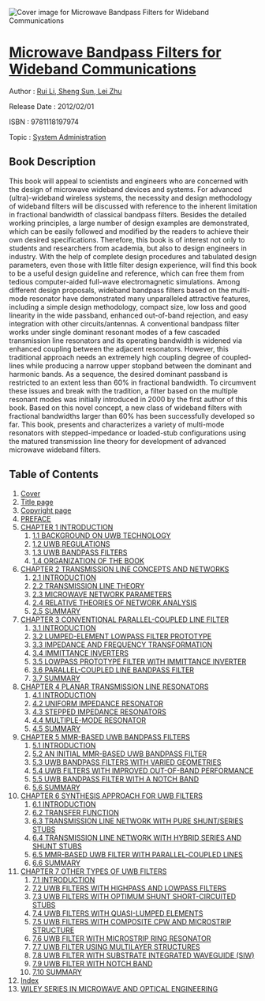![Cover image for Microwave Bandpass Filters for Wideband Communications](https://imgdetail.ebookreading.net/cover/cover/system_admin/EB9781118197974.jpg)

[Microwave Bandpass Filters for Wideband Communications](https://ebookreading.net/view/book/Microwave+Bandpass+Filters+for+Wideband+Communications-EB9781118197974_1.html "Microwave Bandpass Filters for Wideband Communications")
====================================================================================================================

Author : [Rui Li](https://ebookreading.net/search/author/Rui+Li),[ Sheng Sun](https://ebookreading.net/search/author/+Sheng+Sun),[ Lei Zhu](https://ebookreading.net/search/author/+Lei+Zhu)

Release Date : 2012/02/01

ISBN : 9781118197974

Topic : [System Administration](https://ebookreading.net/search/category/system-administration)

Book Description
-----------------

This book will appeal to scientists and engineers who are concerned with the design of microwave wideband devices and systems. For advanced (ultra)-wideband wireless systems, the necessity and design methodology of wideband filters will be discussed with reference to the inherent limitation in fractional bandwidth of classical bandpass filters. Besides the detailed working principles, a large number of design examples are demonstrated, which can be easily followed and modified by the readers to achieve their own desired specifications. Therefore, this book is of interest not only to students and researchers from academia, but also to design engineers in industry. With the help of complete design procedures and tabulated design parameters, even those with little filter design experience, will find this book to be a useful design guideline and reference, which can free them from tedious computer-aided full-wave electromagnetic simulations. Among different design proposals, wideband bandpass filters based on the multi-mode resonator have demonstrated many unparalleled attractive features, including a simple design methodology, compact size, low loss and good linearity in the wide passband, enhanced out-of-band rejection, and easy integration with other circuits/antennas. A conventional bandpass filter works under single dominant resonant modes of a few cascaded transmission line resonators and its operating bandwidth is widened via enhanced coupling between the adjacent resonators. However, this traditional approach needs an extremely high coupling degree of coupled-lines while producing a narrow upper stopband between the dominant and harmonic bands. As a sequence, the desired dominant passband is restricted to an extent less than 60% in fractional bandwidth. To circumvent these issues and break with the tradition, a filter based on the multiple resonant modes was initially introduced in 2000 by the first author of this book. Based on this novel concept, a new class of wideband filters with fractional bandwidths larger than 60% has been successfully developed so far. This book, presents and characterizes a variety of multi-mode resonators with stepped-impedance or loaded-stub configurations using the matured transmission line theory for development of advanced microwave wideband filters.
              
Table of Contents
-----------------

1. [Cover](https://ebookreading.net/view/book/Microwave+Bandpass+Filters+for+Wideband+Communications-EB9781118197974_1.html)
1. [Title page](https://ebookreading.net/view/book/Microwave+Bandpass+Filters+for+Wideband+Communications-EB9781118197974_3.html)
1. [Copyright page](https://ebookreading.net/view/book/Microwave+Bandpass+Filters+for+Wideband+Communications-EB9781118197974_4.html)
1. [PREFACE](https://ebookreading.net/view/book/Microwave+Bandpass+Filters+for+Wideband+Communications-EB9781118197974_5.html#f01)
1. [CHAPTER 1 INTRODUCTION](https://ebookreading.net/view/book/Microwave+Bandpass+Filters+for+Wideband+Communications-EB9781118197974_6.html#c01)
    1. [1.1 BACKGROUND ON UWB TECHNOLOGY](https://ebookreading.net/view/book/Microwave+Bandpass+Filters+for+Wideband+Communications-EB9781118197974_6.html#c01-sec1-0002)
    1. [1.2 UWB REGULATIONS](https://ebookreading.net/view/book/Microwave+Bandpass+Filters+for+Wideband+Communications-EB9781118197974_6.html#c01-sec1-0003)
    1. [1.3 UWB BANDPASS FILTERS](https://ebookreading.net/view/book/Microwave+Bandpass+Filters+for+Wideband+Communications-EB9781118197974_6.html#c01-sec1-0004)
    1. [1.4 ORGANIZATION OF THE BOOK](https://ebookreading.net/view/book/Microwave+Bandpass+Filters+for+Wideband+Communications-EB9781118197974_6.html#c01-sec1-0005)
1. [CHAPTER 2 TRANSMISSION LINE CONCEPTS AND NETWORKS](https://ebookreading.net/view/book/Microwave+Bandpass+Filters+for+Wideband+Communications-EB9781118197974_7.html#c02)
    1. [2.1 INTRODUCTION](https://ebookreading.net/view/book/Microwave+Bandpass+Filters+for+Wideband+Communications-EB9781118197974_7.html#c02-sec1-0001)
    1. [2.2 TRANSMISSION LINE THEORY](https://ebookreading.net/view/book/Microwave+Bandpass+Filters+for+Wideband+Communications-EB9781118197974_7.html#c02-sec1-0002)
    1. [2.3 MICROWAVE NETWORK PARAMETERS](https://ebookreading.net/view/book/Microwave+Bandpass+Filters+for+Wideband+Communications-EB9781118197974_7.html#c02-sec1-0003)
    1. [2.4 RELATIVE THEORIES OF NETWORK ANALYSIS](https://ebookreading.net/view/book/Microwave+Bandpass+Filters+for+Wideband+Communications-EB9781118197974_7.html#c02-sec1-0004)
    1. [2.5 SUMMARY](https://ebookreading.net/view/book/Microwave+Bandpass+Filters+for+Wideband+Communications-EB9781118197974_7.html#c02-sec1-0005)
1. [CHAPTER 3 CONVENTIONAL PARALLEL-COUPLED LINE FILTER](https://ebookreading.net/view/book/Microwave+Bandpass+Filters+for+Wideband+Communications-EB9781118197974_8.html#c03)
    1. [3.1 INTRODUCTION](https://ebookreading.net/view/book/Microwave+Bandpass+Filters+for+Wideband+Communications-EB9781118197974_8.html#c03-sec1-0001)
    1. [3.2 LUMPED-ELEMENT LOWPASS FILTER PROTOTYPE](https://ebookreading.net/view/book/Microwave+Bandpass+Filters+for+Wideband+Communications-EB9781118197974_8.html#c03-sec1-0002)
    1. [3.3 IMPEDANCE AND FREQUENCY TRANSFORMATION](https://ebookreading.net/view/book/Microwave+Bandpass+Filters+for+Wideband+Communications-EB9781118197974_8.html#c03-sec1-0003)
    1. [3.4 IMMITTANCE INVERTERS](https://ebookreading.net/view/book/Microwave+Bandpass+Filters+for+Wideband+Communications-EB9781118197974_8.html#c03-sec1-0004)
    1. [3.5 LOWPASS PROTOTYPE FILTER WITH IMMITTANCE INVERTER](https://ebookreading.net/view/book/Microwave+Bandpass+Filters+for+Wideband+Communications-EB9781118197974_8.html#c03-sec1-0005)
    1. [3.6 PARALLEL-COUPLED LINE BANDPASS FILTER](https://ebookreading.net/view/book/Microwave+Bandpass+Filters+for+Wideband+Communications-EB9781118197974_8.html#c03-sec1-0006)
    1. [3.7 SUMMARY](https://ebookreading.net/view/book/Microwave+Bandpass+Filters+for+Wideband+Communications-EB9781118197974_8.html#c03-sec1-0007)
1. [CHAPTER 4 PLANAR TRANSMISSION LINE RESONATORS](https://ebookreading.net/view/book/Microwave+Bandpass+Filters+for+Wideband+Communications-EB9781118197974_9.html#c04)
    1. [4.1 INTRODUCTION](https://ebookreading.net/view/book/Microwave+Bandpass+Filters+for+Wideband+Communications-EB9781118197974_9.html#c04-sec1-0001)
    1. [4.2 UNIFORM IMPEDANCE RESONATOR](https://ebookreading.net/view/book/Microwave+Bandpass+Filters+for+Wideband+Communications-EB9781118197974_9.html#c04-sec1-0002)
    1. [4.3 STEPPED IMPEDANCE RESONATORS](https://ebookreading.net/view/book/Microwave+Bandpass+Filters+for+Wideband+Communications-EB9781118197974_9.html#c04-sec1-0003)
    1. [4.4 MULTIPLE-MODE RESONATOR](https://ebookreading.net/view/book/Microwave+Bandpass+Filters+for+Wideband+Communications-EB9781118197974_9.html#c04-sec1-0004)
    1. [4.5 SUMMARY](https://ebookreading.net/view/book/Microwave+Bandpass+Filters+for+Wideband+Communications-EB9781118197974_9.html#c04-sec1-0005)
1. [CHAPTER 5 MMR-BASED UWB BANDPASS FILTERS](https://ebookreading.net/view/book/Microwave+Bandpass+Filters+for+Wideband+Communications-EB9781118197974_10.html#c05)
    1. [5.1 INTRODUCTION](https://ebookreading.net/view/book/Microwave+Bandpass+Filters+for+Wideband+Communications-EB9781118197974_10.html#c05-sec1-0001)
    1. [5.2 AN INITIAL MMR-BASED UWB BANDPASS FILTER](https://ebookreading.net/view/book/Microwave+Bandpass+Filters+for+Wideband+Communications-EB9781118197974_10.html#c05-sec1-0002)
    1. [5.3 UWB BANDPASS FILTERS WITH VARIED GEOMETRIES](https://ebookreading.net/view/book/Microwave+Bandpass+Filters+for+Wideband+Communications-EB9781118197974_10.html#c05-sec1-0003)
    1. [5.4 UWB FILTERS WITH IMPROVED OUT-OF-BAND PERFORMANCE](https://ebookreading.net/view/book/Microwave+Bandpass+Filters+for+Wideband+Communications-EB9781118197974_10.html#c05-sec1-0004)
    1. [5.5 UWB BANDPASS FILTER WITH A NOTCH BAND](https://ebookreading.net/view/book/Microwave+Bandpass+Filters+for+Wideband+Communications-EB9781118197974_10.html#c05-sec1-0005)
    1. [5.6 SUMMARY](https://ebookreading.net/view/book/Microwave+Bandpass+Filters+for+Wideband+Communications-EB9781118197974_10.html#c05-sec1-0006)
1. [CHAPTER 6 SYNTHESIS APPROACH FOR UWB FILTERS](https://ebookreading.net/view/book/Microwave+Bandpass+Filters+for+Wideband+Communications-EB9781118197974_11.html#c06)
    1. [6.1 INTRODUCTION](https://ebookreading.net/view/book/Microwave+Bandpass+Filters+for+Wideband+Communications-EB9781118197974_11.html#c06-sec1-0001)
    1. [6.2 TRANSFER FUNCTION](https://ebookreading.net/view/book/Microwave+Bandpass+Filters+for+Wideband+Communications-EB9781118197974_11.html#c06-sec1-0002)
    1. [6.3 TRANSMISSION LINE NETWORK WITH PURE SHUNT/SERIES STUBS](https://ebookreading.net/view/book/Microwave+Bandpass+Filters+for+Wideband+Communications-EB9781118197974_11.html#c06-sec1-0003)
    1. [6.4 TRANSMISSION LINE NETWORK WITH HYBRID SERIES AND SHUNT STUBS](https://ebookreading.net/view/book/Microwave+Bandpass+Filters+for+Wideband+Communications-EB9781118197974_11.html#c06-sec1-0004)
    1. [6.5 MMR-BASED UWB FILTER WITH PARALLEL-COUPLED LINES](https://ebookreading.net/view/book/Microwave+Bandpass+Filters+for+Wideband+Communications-EB9781118197974_11.html#c06-sec1-0005)
    1. [6.6 SUMMARY](https://ebookreading.net/view/book/Microwave+Bandpass+Filters+for+Wideband+Communications-EB9781118197974_11.html#c06-sec1-0006)
1. [CHAPTER 7 OTHER TYPES OF UWB FILTERS](https://ebookreading.net/view/book/Microwave+Bandpass+Filters+for+Wideband+Communications-EB9781118197974_12.html#c07)
    1. [7.1 INTRODUCTION](https://ebookreading.net/view/book/Microwave+Bandpass+Filters+for+Wideband+Communications-EB9781118197974_12.html#c07-sec1-0001)
    1. [7.2 UWB FILTERS WITH HIGHPASS AND LOWPASS FILTERS](https://ebookreading.net/view/book/Microwave+Bandpass+Filters+for+Wideband+Communications-EB9781118197974_12.html#c07-sec1-0002)
    1. [7.3 UWB FILTERS WITH OPTIMUM SHUNT SHORT-CIRCUITED STUBS](https://ebookreading.net/view/book/Microwave+Bandpass+Filters+for+Wideband+Communications-EB9781118197974_12.html#c07-sec1-0003)
    1. [7.4 UWB FILTERS WITH QUASI-LUMPED ELEMENTS](https://ebookreading.net/view/book/Microwave+Bandpass+Filters+for+Wideband+Communications-EB9781118197974_12.html#c07-sec1-0004)
    1. [7.5 UWB FILTERS WITH COMPOSITE CPW AND MICROSTRIP STRUCTURE](https://ebookreading.net/view/book/Microwave+Bandpass+Filters+for+Wideband+Communications-EB9781118197974_12.html#c07-sec1-0005)
    1. [7.6 UWB FILTER WITH MICROSTRIP RING RESONATOR](https://ebookreading.net/view/book/Microwave+Bandpass+Filters+for+Wideband+Communications-EB9781118197974_12.html#c07-sec1-0006)
    1. [7.7 UWB FILTER USING MULTILAYER STRUCTURES](https://ebookreading.net/view/book/Microwave+Bandpass+Filters+for+Wideband+Communications-EB9781118197974_12.html#c07-sec1-0007)
    1. [7.8 UWB FILTER WITH SUBSTRATE INTEGRATED WAVEGUIDE (SIW)](https://ebookreading.net/view/book/Microwave+Bandpass+Filters+for+Wideband+Communications-EB9781118197974_12.html#c07-sec1-0008)
    1. [7.9 UWB FILTER WITH NOTCH BAND](https://ebookreading.net/view/book/Microwave+Bandpass+Filters+for+Wideband+Communications-EB9781118197974_12.html#c07-sec1-0009)
    1. [7.10 SUMMARY](https://ebookreading.net/view/book/Microwave+Bandpass+Filters+for+Wideband+Communications-EB9781118197974_12.html#c07-sec1-0010)
1. [Index](https://ebookreading.net/view/book/Microwave+Bandpass+Filters+for+Wideband+Communications-EB9781118197974_13.html)
1. [WILEY SERIES IN MICROWAVE AND OPTICAL ENGINEERING](https://ebookreading.net/view/book/Microwave+Bandpass+Filters+for+Wideband+Communications-EB9781118197974_14.html#b01)
